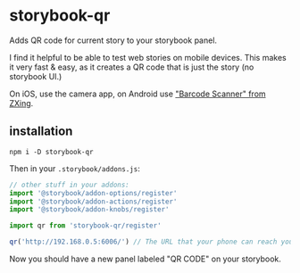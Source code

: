 # storybook-qr

Adds QR code for current story to your storybook panel.

I find it helpful to be able to test web stories on mobile devices. This makes it very fast & easy, as it creates a QR code that is just the story (no storybook UI.)

On iOS, use the camera app, on Android use ["Barcode Scanner" from ZXing](https://play.google.com/store/apps/details?id=com.google.zxing.client.android).

## installation

`npm i -D storybook-qr`

Then in your `.storybook/addons.js`:

```js
// other stuff in your addons:
import '@storybook/addon-options/register'
import '@storybook/addon-actions/register'
import '@storybook/addon-knobs/register'

import qr from 'storybook-qr/register'

qr('http://192.168.0.5:6006/') // The URL that your phone can reach your storybook at
```

Now you should have a new panel labeled "QR CODE" on your storybook.
